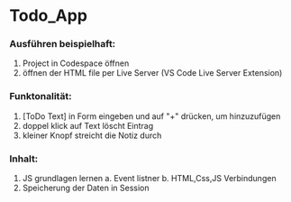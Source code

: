 # Todo_App

### Ausführen beispielhaft:
1. Project in Codespace öffnen
2. öffnen der HTML file per Live Server (VS Code Live Server Extension)

### Funktonalität:
1. [ToDo Text] in Form eingeben und auf "+" drücken, um hinzuzufügen
2. doppel klick auf Text löscht Eintrag
3. kleiner Knopf streicht die Notiz durch

### Inhalt:
1. JS grundlagen lernen
  a. Event listner 
  b. HTML,Css,JS Verbindungen
2. Speicherung der Daten in Session
